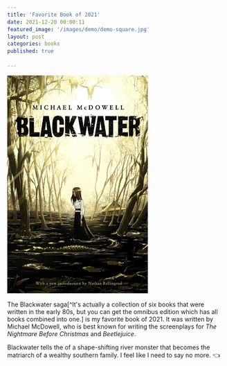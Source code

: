 ```yaml
---
title: 'Favorite Book of 2021'
date: 2021-12-20 00:00:11
featured_image: '/images/demo/demo-square.jpg'
layout: post
categories: books
published: true

---
```


![Blackwater Saga](/images/blackwater.jpeg)

The Blackwater saga[^It's actually a collection of six books that were written in the early 80s, but you can get the omnibus edition which has all books combined into one.] is my favorite book of 2021.  It was written by Michael McDowell, who is best known for writing the screenplays for *The Nightmare Before Christmas* and *Beetlejuice*.

Blackwater tells the of a shape-shifting river monster that becomes the matriarch of a wealthy southern family.  I feel like I need to say no more. 👈

